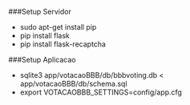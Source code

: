 ###Setup Servidor
* sudo apt-get install pip
* pip install flask
* pip install flask-recaptcha

###Setup Aplicacao
* sqlite3 app/votacaoBBB/db/bbbvoting.db < app/votacaoBBB/db/schema.sql
* export VOTACAOBBB_SETTINGS=config/app.cfg 
